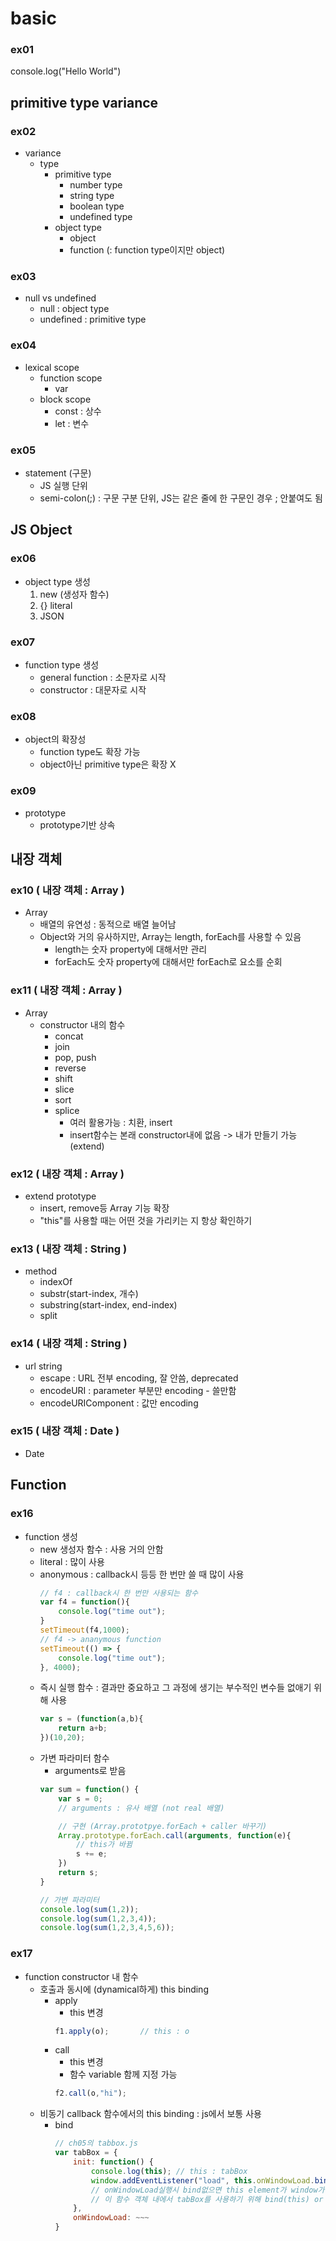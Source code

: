 # basic

### ex01

console.log("Hello World")

## primitive type variance

### ex02

* variance
    * type
        * primitive type
            * number type
            * string type
            * boolean type
            * undefined type
        * object type
            * object
            * function (: function type이지만 object)

### ex03

* null vs undefined
    * null : object type
    * undefined : primitive type

### ex04

* lexical scope
    * function scope
        * var
    * block scope
        * const : 상수
        * let : 변수

### ex05

* statement (구문)
    * JS 실행 단위
    * semi-colon(;) : 구문 구분 단위, JS는 같은 줄에 한 구문인 경우 ; 안붙여도 됨

## JS Object

### ex06 

* object type 생성
    1. new (생성자 함수)
    2. {} literal
    3. JSON

### ex07

* function type 생성
    * general function : 소문자로 시작
    * constructor : 대문자로 시작

### ex08

* object의 확장성
    * function type도 확장 가능
    * object아닌 primitive type은 확장 X

### ex09

* prototype
    * prototype기반 상속

## 내장 객체

### ex10 ( 내장 객체 : Array )

* Array
    * 배열의 유연성 : 동적으로 배열 늘어남
    * Object와 거의 유사하지만, Array는 length, forEach를 사용할 수 있음
        * length는 숫자 property에 대해서만 관리
        * forEach도 숫자 property에 대해서만 forEach로 요소를 순회

### ex11 ( 내장 객체 : Array )

* Array
    * constructor 내의 함수
        * concat
        * join
        * pop, push
        * reverse
        * shift
        * slice
        * sort
        * splice
            * 여러 활용가능 : 치환, insert
            * insert함수는 본래 constructor내에 없음 -> 내가 만들기 가능 (extend)

### ex12 ( 내장 객체 : Array )

* extend prototype
    * insert, remove등 Array 기능 확장
    * "this"를 사용할 때는 어떤 것을 가리키는 지 항상 확인하기

### ex13 ( 내장 객체 : String )

* method
    * indexOf
    * substr(start-index, 개수)
    * substring(start-index, end-index)
    * split

### ex14 ( 내장 객체 : String )

* url string
    * escape : URL 전부 encoding, 잘 안씀, deprecated
    * encodeURI : parameter 부분만 encoding - 쓸만함
    * encodeURIComponent : 값만 encoding

### ex15 ( 내장 객체 : Date )

* Date 

## Function

### ex16

* function 생성
    * new 생성자 함수 : 사용 거의 안함
    * literal : 많이 사용
    * anonymous : callback시 등등 한 번만 쓸 때 많이 사용
        ```js
        // f4 : callback시 한 번만 사용되는 함수
        var f4 = function(){
            console.log("time out");
        }
        setTimeout(f4,1000);
        // f4 -> ananymous function
        setTimeout(() => {
            console.log("time out");
        }, 4000);
        ```
    * 즉시 실행 함수 : 결과만 중요하고 그 과정에 생기는 부수적인 변수들 없애기 위해 사용
        ```js
        var s = (function(a,b){
            return a+b;
        })(10,20);
        ```
    * 가변 파라미터 함수
        * arguments로 받음
        ```js
        var sum = function() {
            var s = 0;
            // arguments : 유사 배열 (not real 배열)

            // 구현 (Array.prototpye.forEach + caller 바꾸기)
            Array.prototype.forEach.call(arguments, function(e){
                // this가 바뀜
                s += e;
            })
            return s;
        }

        // 가변 파라미터
        console.log(sum(1,2));
        console.log(sum(1,2,3,4));
        console.log(sum(1,2,3,4,5,6));
        ```

### ex17

* function constructor 내 함수
    * 호출과 동시에 (dynamical하게) this binding
        * apply
            * this 변경 
            ```js
            f1.apply(o);       // this : o
            ```
        * call
            * this 변경 
            * 함수 variable 함께 지정 가능
            ```js
            f2.call(o,"hi");
            ```
    * 비동기 callback 함수에서의 this binding : js에서 보통 사용
        * bind
            ```js
            // ch05의 tabbox.js
            var tabBox = {
                init: function() {
                    console.log(this); // this : tabBox
                    window.addEventListener("load", this.onWindowLoad.bind(this)); 
                    // onWindowLoad실행시 bind없으면 this element가 window가 됨
                    // 이 함수 객체 내에서 tabBox를 사용하기 위해 bind(this) or bind(tabBox)사용
                },
                onWindowLoad: ~~~
            }
            ```
